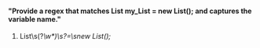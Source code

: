 #### "Provide a regex that matches List<int> my_List = new List<int>(); and captures the variable name."

1. List<int>\s(?<var>\w*)\s?=\snew List<int>\(\);
